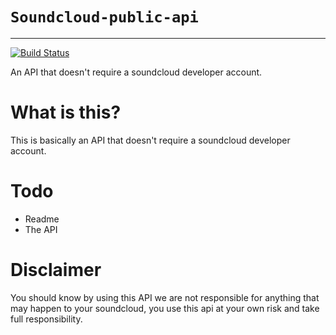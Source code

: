 # `Soundcloud-public-api`

---
[![Build Status](https://www.travis-ci.com/nodden/soundcloud-public-api.svg?branch=development)](https://www.travis-ci.com/nodden/soundcloud-public-api)

An API that doesn't require a soundcloud developer account.

# What is this?

This is basically an API that doesn't require a soundcloud developer account.

# Todo

- Readme
- The API

# Disclaimer

You should know by using this API we are not responsible for anything that may happen to your soundcloud, you use this api at your own risk and take full responsibility.